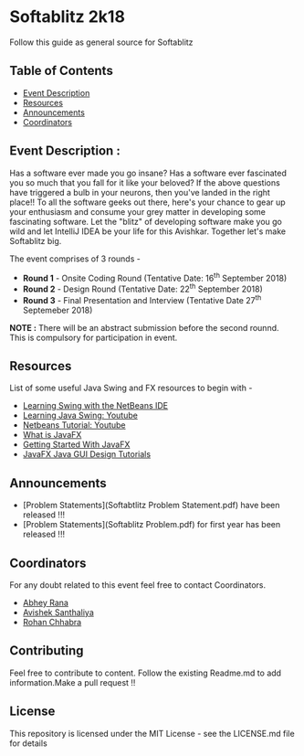 # Softablitz 2k18

Follow this guide as general source for Softablitz

## Table of Contents

- [Event Description](#EventDescription)
- [Resources](#Resources)
- [Announcements](#Announcements)
- [Coordinators](#Coordinators)

## Event Description :

Has a software ever made you go insane? Has a software ever fascinated you so much that you fall for it like your beloved? If the above questions have triggered a bulb in your neurons, then you've landed in the right place!! To all the software geeks out there, here's your chance to gear up your enthusiasm and consume your grey matter in developing some fascinating software. Let the "blitz" of developing software make you go wild and let IntelliJ IDEA be your life for this Avishkar. Together let's make Softablitz big.

The event comprises of 3 rounds - 

- **Round 1** - Onsite Coding Round (Tentative Date: 16<sup>th</sup> September 2018)
- **Round 2** - Design Round (Tentative Date: 22<sup>th</sup> September 2018)
- **Round 3** - Final Presentation and Interview (Tentative Date 27<sup>th</sup> Septemeber 2018)

**NOTE :** There will be an abstract submission before the second rounnd. This is compulsory for participation in event.

## Resources

List of some useful Java Swing and FX resources to begin with -

- [Learning Swing with the NetBeans IDE
](https://docs.oracle.com/javase/tutorial/uiswing/learn/index.html)
- [Learning Java Swing: Youtube](https://www.youtube.com/watch?v=2FOp_RVrAq0&list=PLZAdaq3vS0fon3IVjAEzzrmvJmA9aHY-4)
- [Netbeans Tutorial: Youtube](https://www.youtube.com/watch?v=uJLmRe78SA4&list=PLZAdaq3vS0fr0JmFgCy0tHWdFVBgAUkUd)
- [What is JavaFX](https://docs.oracle.com/javafx/2/overview/jfxpub-overview.htm)
- [Getting Started With JavaFX](https://docs.oracle.com/javafx/2/get_started/jfxpub-get_started.htm)
- [JavaFX Java GUI Design Tutorials](https://www.youtube.com/playlist?list=PL6gx4Cwl9DGBzfXLWLSYVy8EbTdpGbUIG&app=desktop)

## Announcements

- [Problem Statements](Softabtlitz Problem Statement.pdf) have been released !!!
- [Problem Statements](Softablitz Problem.pdf) for first year has been released !!!

## Coordinators

For any doubt related to this event feel free to contact Coordinators.

* [Abhey Rana](https://github.com/Abhey)
* [Avishek Santhaliya](https://github.com/avisheksanvas)
* [Rohan Chhabra](https://github.com/rohan23chhabra)

## Contributing

Feel free to contribute to content. Follow the existing Readme.md to add information.Make a pull request !!

## License

This repository is licensed under the MIT License - see the LICENSE.md file for details
